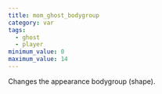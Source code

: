 ```yaml
---
title: mom_ghost_bodygroup
category: var
tags:
  - ghost
  - player
minimum_value: 0
maximum_value: 14
---
```


Changes the appearance bodygroup (shape).